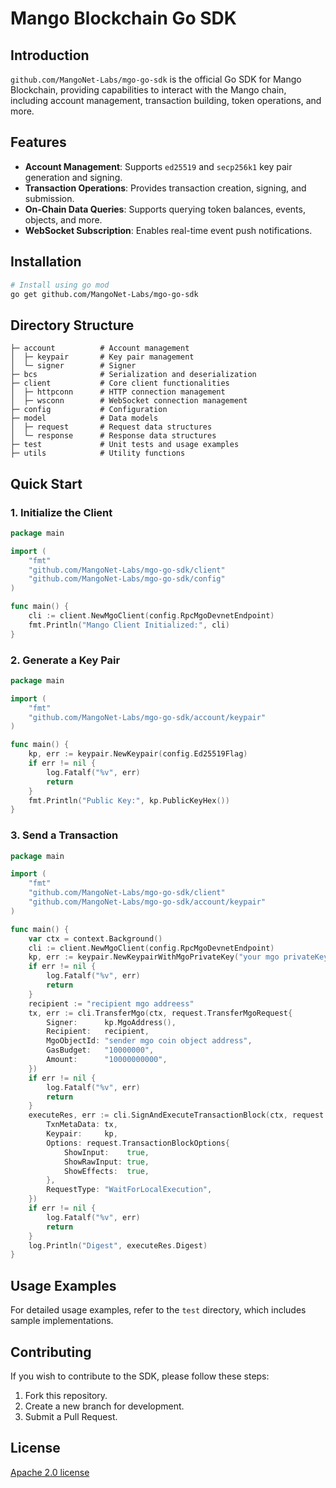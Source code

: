 # Mango Blockchain Go SDK

## Introduction

`github.com/MangoNet-Labs/mgo-go-sdk` is the official Go SDK for Mango Blockchain, providing capabilities to interact with the Mango chain, including account management, transaction building, token operations, and more.

## Features

- **Account Management**: Supports `ed25519` and `secp256k1` key pair generation and signing.
- **Transaction Operations**: Provides transaction creation, signing, and submission.
- **On-Chain Data Queries**: Supports querying token balances, events, objects, and more.
- **WebSocket Subscription**: Enables real-time event push notifications.

## Installation

```sh
# Install using go mod
go get github.com/MangoNet-Labs/mgo-go-sdk
```

## Directory Structure

```
├─ account          # Account management
│  ├─ keypair       # Key pair management
│  └─ signer        # Signer 
├─ bcs              # Serialization and deserialization
├─ client           # Core client functionalities
│  ├─ httpconn      # HTTP connection management
│  ├─ wsconn        # WebSocket connection management
├─ config           # Configuration 
├─ model            # Data models
│  ├─ request       # Request data structures
│  └─ response      # Response data structures
├─ test             # Unit tests and usage examples
├─ utils            # Utility functions
```

## Quick Start

### 1. Initialize the Client

```go
package main

import (
    "fmt"
    "github.com/MangoNet-Labs/mgo-go-sdk/client"
	"github.com/MangoNet-Labs/mgo-go-sdk/config"
)

func main() {
    cli := client.NewMgoClient(config.RpcMgoDevnetEndpoint)
    fmt.Println("Mango Client Initialized:", cli)
}
```

### 2. Generate a Key Pair

```go
package main

import (
    "fmt"
    "github.com/MangoNet-Labs/mgo-go-sdk/account/keypair"
)

func main() {
	kp, err := keypair.NewKeypair(config.Ed25519Flag)
    if err != nil {
		log.Fatalf("%v", err)
		return
	}
    fmt.Println("Public Key:", kp.PublicKeyHex())
}
```

### 3. Send a Transaction

```go
package main

import (
    "fmt"
    "github.com/MangoNet-Labs/mgo-go-sdk/client"
    "github.com/MangoNet-Labs/mgo-go-sdk/account/keypair"
)

func main() {
	var ctx = context.Background()
	cli := client.NewMgoClient(config.RpcMgoDevnetEndpoint)
	kp, err := keypair.NewKeypairWithMgoPrivateKey("your mgo privateKey")
	if err != nil {
		log.Fatalf("%v", err)
		return
	}
	recipient := "recipient mgo addreess"
	tx, err := cli.TransferMgo(ctx, request.TransferMgoRequest{
		Signer:      kp.MgoAddress(),
		Recipient:   recipient,
		MgoObjectId: "sender mgo coin object address",
		GasBudget:   "10000000",
		Amount:      "10000000000",
	})
	if err != nil {
		log.Fatalf("%v", err)
		return
	}
	executeRes, err := cli.SignAndExecuteTransactionBlock(ctx, request.SignAndExecuteTransactionBlockRequest{
		TxnMetaData: tx,
		Keypair:     kp,
		Options: request.TransactionBlockOptions{
			ShowInput:    true,
			ShowRawInput: true,
			ShowEffects:  true,
		},
		RequestType: "WaitForLocalExecution",
	})
	if err != nil {
		log.Fatalf("%v", err)
		return
	}
	log.Println("Digest", executeRes.Digest)
}
```

## Usage Examples

For detailed usage examples, refer to the `test` directory, which includes sample implementations.

## Contributing

If you wish to contribute to the SDK, please follow these steps:

1. Fork this repository.
2. Create a new branch for development.
3. Submit a Pull Request.

## License

[Apache 2.0 license](LICENSE)
